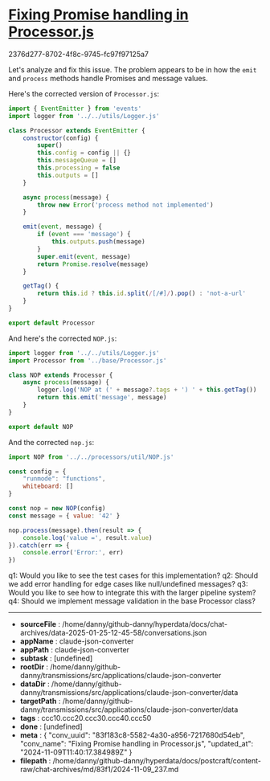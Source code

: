 # [Fixing Promise handling in Processor.js](https://claude.ai/chat/83f183c8-5582-4a30-a956-7217680d54eb)

2376d277-8702-4f8c-9745-fc97f97125a7

 Let's analyze and fix this issue. The problem appears to be in how the `emit` and `process` methods handle Promises and message values.

Here's the corrected version of `Processor.js`:

```javascript
import { EventEmitter } from 'events'
import logger from '../../utils/Logger.js'

class Processor extends EventEmitter {
    constructor(config) {
        super()
        this.config = config || {}
        this.messageQueue = []
        this.processing = false
        this.outputs = []
    }

    async process(message) {
        throw new Error('process method not implemented')
    }

    emit(event, message) {
        if (event === 'message') {
            this.outputs.push(message)
        }
        super.emit(event, message)
        return Promise.resolve(message)
    }

    getTag() {
        return this.id ? this.id.split(/[/#]/).pop() : 'not-a-url'
    }
}

export default Processor
```

And here's the corrected `NOP.js`:

```javascript
import logger from '../../utils/Logger.js'
import Processor from '../base/Processor.js'

class NOP extends Processor {
    async process(message) {
        logger.log('NOP at (' + message?.tags + ') ' + this.getTag())
        return this.emit('message', message)
    }
}

export default NOP
```

And the corrected `nop.js`:

```javascript
import NOP from '../../processors/util/NOP.js'

const config = {
    "runmode": "functions",
    whiteboard: []
}

const nop = new NOP(config)
const message = { value: '42' }

nop.process(message).then(result => {
    console.log('value =', result.value)
}).catch(err => {
    console.error('Error:', err)
})
```

q1: Would you like to see the test cases for this implementation?
q2: Should we add error handling for edge cases like null/undefined messages?
q3: Would you like to see how to integrate this with the larger pipeline system?
q4: Should we implement message validation in the base Processor class?

---

* **sourceFile** : /home/danny/github-danny/hyperdata/docs/chat-archives/data-2025-01-25-12-45-58/conversations.json
* **appName** : claude-json-converter
* **appPath** : claude-json-converter
* **subtask** : [undefined]
* **rootDir** : /home/danny/github-danny/transmissions/src/applications/claude-json-converter
* **dataDir** : /home/danny/github-danny/transmissions/src/applications/claude-json-converter/data
* **targetPath** : /home/danny/github-danny/transmissions/src/applications/claude-json-converter/data
* **tags** : ccc10.ccc20.ccc30.ccc40.ccc50
* **done** : [undefined]
* **meta** : {
  "conv_uuid": "83f183c8-5582-4a30-a956-7217680d54eb",
  "conv_name": "Fixing Promise handling in Processor.js",
  "updated_at": "2024-11-09T11:40:17.384989Z"
}
* **filepath** : /home/danny/github-danny/hyperdata/docs/postcraft/content-raw/chat-archives/md/83f1/2024-11-09_237.md
